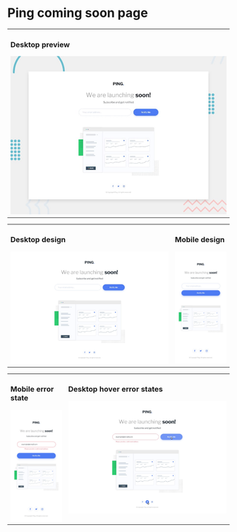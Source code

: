 # Ping coming soon page

<table>
  <tr>
    <td>
      <h3> Desktop preview </h3>
      <img src="./assets/design/desktop-preview.jpg" />
    </td>
  </tr>
</table>
<table>
  <tr valign="top">
    <td width="74%">
      <h3> Desktop design </h3>
      <img src="./assets/design/desktop-design.jpg" />
    </td>
    <td>
      <h3> Mobile design </h3>
      <img src="./assets/design/mobile-design.jpg" />
    </td>
  </tr> 
</table>
<table>
  <tr valign="top">
    <td>
      <h3> Mobile error state </h3>
      <img src="./assets/design/mobile-error-state.jpg" />
    </td>
    <td width="74%">
      <h3> Desktop hover error states </h3>
      <img src="./assets/design/desktop-hover-error-states.jpg" />
    </td>
  </tr> 
</table>
